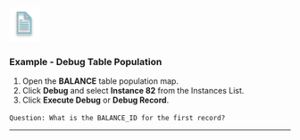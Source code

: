  

![](/academy/Training_Level_1/03_fabric_basic_LU/images/example.png)

### Example - Debug Table Population

1. Open the **BALANCE** table population map.
2. Click **Debug** and select **Instance 82** from the Instances List. 
3. Click **Execute Debug** or **Debug Record**.

`Question: What is the BALANCE_ID for the first record?`

 

------
